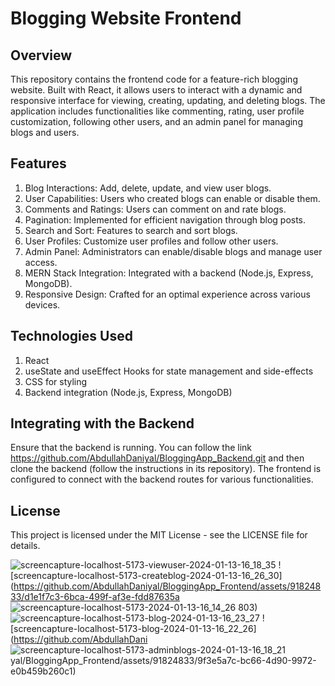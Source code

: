 # Blogging Website Frontend
## Overview
This repository contains the frontend code for a feature-rich blogging website. Built with React, it allows users to interact with a dynamic and responsive interface for viewing, creating, updating, and deleting blogs. The application includes functionalities like commenting, rating, user profile customization, following other users, and an admin panel for managing blogs and users.
## Features
1. Blog Interactions: Add, delete, update, and view user blogs.
2. User Capabilities: Users who created blogs can enable or disable them.
3. Comments and Ratings: Users can comment on and rate blogs.
4. Pagination: Implemented for efficient navigation through blog posts.
5. Search and Sort: Features to search and sort blogs.
6. User Profiles: Customize user profiles and follow other users.
7. Admin Panel: Administrators can enable/disable blogs and manage user access.
8. MERN Stack Integration: Integrated with a backend (Node.js, Express, MongoDB).
9. Responsive Design: Crafted for an optimal experience across various devices.
## Technologies Used
1. React
2. useState and useEffect Hooks for state management and side-effects
3. CSS for styling
4. Backend integration (Node.js, Express, MongoDB)
## Integrating with the Backend
Ensure that the backend is running. You can follow the link https://github.com/AbdullahDaniyal/BloggingApp_Backend.git and then clone the backend (follow the instructions in its repository). The frontend is configured to connect with the backend routes for various functionalities.
## License
This project is licensed under the MIT License - see the LICENSE file for details.

![screencapture-localhost-5173-viewuser-2024-01-13-16_18_35](https://github.com/AbdullahDaniyal/BloggingApp_Frontend/assets/91824833/a36b26a6-8a9d-4231-ae13-c0321bd87769)
![screencapture-localhost-5173-createblog-2024-01-13-16_26_30](https://github.com/AbdullahDaniyal/BloggingApp_Frontend/assets/91824833/d1e1f7c3-6bca-499f-af3e-fdd87635a
![screencapture-localhost-5173-2024-01-13-16_14_26](https://github.com/AbdullahDaniyal/BloggingApp_Frontend/assets/91824833/623119c9-d629-4029-9355-29dc1e43a38f)
803)
![screencapture-localhost-5173-blog-2024-01-13-16_23_27](https://github.com/AbdullahDaniyal/BloggingApp_Frontend/assets/91824833/49e526f0-1eb6-4037-8685-3ad140381030)
![screencapture-localhost-5173-blog-2024-01-13-16_22_26](https://github.com/AbdullahDani
![screencapture-localhost-5173-adminblogs-2024-01-13-16_18_21](https://github.com/AbdullahDaniyal/BloggingApp_Frontend/assets/91824833/9d87637e-4c5e-442d-927b-cc5b549c4219)
yal/BloggingApp_Frontend/assets/91824833/9f3e5a7c-bc66-4d90-9972-e0b459b260c1)

